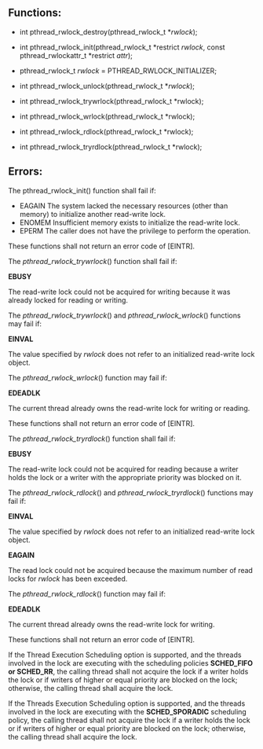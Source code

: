 ## Functions:

- int pthread_rwlock_destroy(pthread_rwlock_t **rwlock*);

- int pthread_rwlock_init(pthread_rwlock_t *restrict *rwlock*, const pthread_rwlockattr_t *restrict *attr*);

- pthread_rwlock_t *rwlock* = PTHREAD_RWLOCK_INITIALIZER;

- int pthread_rwlock_unlock(pthread_rwlock_t **rwlock*);

- int pthread_rwlock_trywrlock(pthread_rwlock_t *rwlock); 

- int pthread_rwlock_wrlock(pthread_rwlock_t *rwlock);

- int pthread_rwlock_rdlock(pthread_rwlock_t *rwlock);  

- int pthread_rwlock_tryrdlock(pthread_rwlock_t *rwlock);

## Errors:

The pthread_rwlock_init() function shall fail if:

- EAGAIN The system lacked the necessary resources (other than memory) to initialize another read-write lock.
- ENOMEM Insufficient memory exists to initialize the read-write lock.
- EPERM  The caller does not have the privilege to perform the operation.

These functions shall not return an error code of [EINTR].



The *pthread_rwlock_trywrlock*() function shall fail if:

**EBUSY**

The read-write lock could not be acquired for writing because it was already locked for reading or writing.

The *pthread_rwlock_trywrlock*() and *pthread_rwlock_wrlock*() functions may fail if:

**EINVAL**

The value specified by *rwlock* does not refer to an initialized read-write lock object.

The *pthread_rwlock_wrlock*() function may fail if:

**EDEADLK**

The current thread already owns the read-write lock for writing or reading.

These functions shall not return an error code of [EINTR].



The *pthread_rwlock_tryrdlock*() function shall fail if:

**EBUSY**

The read-write lock could not be acquired for reading because a writer holds the lock or a writer with the appropriate priority was blocked on it.

The *pthread_rwlock_rdlock*() and *pthread_rwlock_tryrdlock*() functions may fail if:

**EINVAL**

The value specified by *rwlock* does not refer to an initialized read-write lock object.

**EAGAIN**

The read lock could not be acquired because the maximum number of read locks for *rwlock* has been exceeded.

The *pthread_rwlock_rdlock*() function may fail if:

**EDEADLK**

The current thread already owns the read-write lock for writing.

These functions shall not return an error code of [EINTR].



If the Thread Execution Scheduling option is supported, and the threads involved in the lock are executing with the scheduling policies **SCHED_FIFO or SCHED_RR**, the calling thread shall not acquire the lock if a writer holds the lock or if writers of higher or equal priority are blocked on the lock; otherwise, the calling thread shall acquire the lock.

If the Threads Execution Scheduling option is supported, and the threads involved in the lock are executing with the **SCHED_SPORADIC** scheduling policy, the calling thread shall not acquire the lock if a writer holds the lock or if writers of higher or equal priority are blocked on the lock; otherwise, the calling thread shall acquire the lock.
